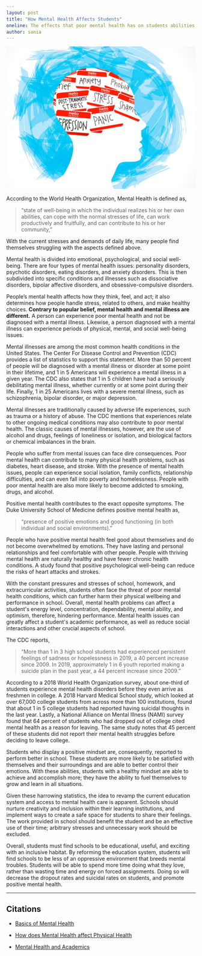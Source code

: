 ```yaml
---
layout: post
title: "How Mental Health Affects Students"
oneline: The effects that poor mental health has on students abilities to interact and engage both socially and educationally.
author: sania
---
```


![Students and Mental Health](/images/blog/students.jpeg)

According to the World Health Organization, Mental Health is defined as,

> “state of well-being in which the individual realizes his or her own abilities, can cope with the normal stresses of life, can work productively and fruitfully, and can contribute to his or her community,”

With the current stresses and demands of daily life, many people find themselves struggling with the aspects defined above.

Mental health is divided into emotional, psychological, and social well-being. There are four types of
mental health issues: personality disorders, psychotic disorders, eating disorders, and
anxiety disorders. This is then subdivided into specific conditions and illnesses such as dissociative
disorders, bipolar affective disorders, and obsessive-compulsive disorders.

People’s mental health affects how they think, feel, and act; it also determines how people handle
stress, related to others, and make healthy choices. **Contrary to popular belief, mental health and mental
illness are different.** A person can experience poor mental health and not be diagnosed with a mental
illness. Likewise, a person diagnosed with a mental illness can experience periods of physical, mental,
and social well-being issues.

Mental illnesses are among the most common health conditions in the United States. The Center For
Disease Control and Prevention (CDC) provides a list of statistics to support this statement. More than 50
percent of people will be diagnosed with a mental illness or disorder at some point in their lifetime, and 1
in 5 Americans will experience a mental illness in a given year. The CDC also states that 1 in 5 children
have had a seriously debilitating mental illness, whether currently or at some point during their life.
Finally, 1 in 25 Americans lives with a severe mental illness, such as schizophrenia, bipolar disorder, or
major depression.

Mental illnesses are traditionally caused by adverse life experiences, such as trauma or a history of abuse.
The CDC mentions that experiences relate to other ongoing medical conditions may also contribute to
poor mental health. The classic causes of mental illnesses, however, are the use of alcohol and drugs,
feelings of loneliness or isolation, and biological factors or chemical imbalances in the brain.

People who suffer from mental issues can face dire consequences. Poor mental health can contribute to
many physical health problems, such as diabetes, heart disease, and stroke. With the presence of mental
health issues, people can experience social isolation, family conflicts, relationship difficulties, and can
even fall into poverty and homelessness. People with poor mental health are also more likely to
become addicted to smoking, drugs, and alcohol.

Positive mental health contributes to the exact opposite symptoms. The Duke University School of Medicine defines positive mental health
as,

> “presence of positive emotions and good functioning (in both individual and social environments).”

People who have positive mental health feel good about themselves and do not become overwhelmed by
emotions. They have lasting and personal relationships and feel comfortable with other people. People
with thriving mental health are naturally healthy and have fewer chronic health conditions. A study found
that positive psychological well-being can reduce the risks of heart attacks and strokes.

With the constant pressures and stresses of school, homework, and extracurricular activities, students
often face the threat of poor mental health conditions, which can further harm their physical wellbeing
and performance in school. Overall, mental health problems can affect a student's energy level,
concentration, dependability, mental ability, and optimism, therefore, hindering performance. Mental health issues
can greatly affect a student's academic performance, as well as reduce social interactions and other crucial
aspects of school.

The CDC reports,

> “More than 1 in 3 high school students had experienced persistent feelings of sadness or hopelessness in 2019, a 40 percent increase since 2009. In 2019, approximately 1 in 6 youth reported making a suicide plan in the past year, a 44 percent increase since 2009.”

According to a 2018 World Health Organization survey, about one-third of students experience mental
health disorders before they even arrive as freshmen in college. A 2018 Harvard Medical School study,
which looked at over 67,000 college students from across more than 100 institutions, found that about 1 in
5 college students had reported having suicidal thoughts in the last year. Lastly, a National Alliance on
Mental Illness (NAMI) survey found that 64 percent of students who had dropped out of college cited
mental health as a reason for leaving. The same study notes that 45 percent of these students did not
report their mental health struggles before deciding to leave college.

Students who display a positive mindset are, consequently, reported to perform better in school. These
students are more likely to be satisfied with themselves and their surroundings and are able to better
control their emotions. With these abilities, students with a healthy mindset are able to achieve and
accomplish more; they have the ability to fuel themselves to grow and learn in all situations.

Given these harrowing statistics, the idea to revamp the current education system and access to mental
health care is apparent. Schools should nurture creativity and inclusion within their learning institutions,
and implement ways to create a safe space for students to share their feelings. The work provided in
school should benefit the student and be an effective use of their time; arbitrary stresses and unnecessary
work should be excluded.

Overall, students must find schools to be educational, useful, and exciting with an inclusive habitat. By
reforming the education system, students will find schools to be less of an oppressive environment that
breeds mental troubles. Students will be able to spend more time doing what they love, rather than
wasting time and energy on forced assignments. Doing so will decrease the dropout rates and suicidal
rates on students, and promote positive mental health.

---

## Citations

- [Basics of Mental Health](https://www.cdc.gov/mentalhealth/learn/index.htm)

- [How does Mental Health affect Physical Health](https://www.webmd.com/mental-health/how-does-mental-health-affect-physical-health)

- [Mental Health and Academics](https://www.intechopen.com/chapters/74883)
